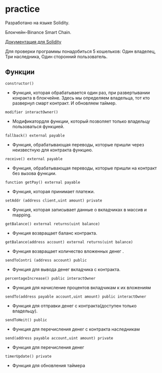 # practice

Разработано на языке Solidity.

Блокчейн-Binance Smart Chain.

[Документация для Solidity](https://soliditylang.org/)

Для проверки программы понадобиться 5 кошельков:
Один владелец,
Три наследника,
Один сторонний пользователь.

## Функции
```
constructor() 
```
- Функция, которая обрабатывается один раз, при развертывании конракта в блокчейне.
Здесь мы определяем владельца, тот кто развернул смарт контракт.
И обновляем таймер.

```
modifier interactOwner()
```
- Модификатордля функции, который позволяет только владельцу пользоваться функцией.

```
fallback() external payable
```
- Функция, обрабатывающая переводы, которые пришли через неизвестную для контракта функцию.

```
receive() external payable
```
- Функция, обрабатывающая переводы, которые пришли на контракт без вызова функции.

```
function getPay() external payable
```
- Функция, которая принимает платежи.

```
setAddr (address client,uint amount) private
```
- Функция, которая записывает данные о вкладчиках в массив и mapping.

```
getBalance() external returns(uint balance)
```
- Функция возвращает баланс контракта.

```
getBalance(address account) external returns(uint balance)
```
- Функция возвращает количество вложенных денег .

```
sendToContri (address account) public
```
- Функция для вывода денег вкладчика с контракта.

```
percentageIncrease() public interactOwner
```
- Функция для начисление процентов вкладчикам к их вложениям

```
sendTo(address payable account,uint amount) public interactOwner
```
- Функция для отправки денег с контракта(доступен только владельцу).

```
sendToHeit() public
```
- Функция для перечисления денег с контракта наследникам

```
send(address payable account,uint amount) private
```
- Функция для перечисления денег

```
timerUpdate() private
```
- Функция для обновления таймера


